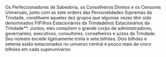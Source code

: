 ﻿Os Perfeccionadores de Sabedoria, os Conselheiros Divinos e os Censores Universais, junto com as sete ordens das Personalidades Supremas da Trindade, constituem aqueles dez grupos que algumas vezes têm sido denominados FilFilhos Estacionários da Trindadehos Estacionários da Trindade**. Juntos, eles compõem o grande corpo de administradores, governantes, executivos, consultores, conselheiros e juízes da Trindade. Seu número excede ligeiramente trinta e sete bilhões. Dois bilhões e setenta estão estacionados no universo central e pouco mais de cinco bilhões em cada superuniverso.